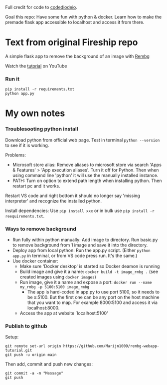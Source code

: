 Full credit for code to [codediodeio](https://github.com/codediodeio/rembg-webapp-tutorial).

Goal this repo: Have some fun with python & docker. Learn how to make the premade flask app accessible to localhost and access it from there.

# Text from original Fireship repo

A simple flask app to remove the background of an image with [Rembg](https://github.com/danielgatis/rembg)

Watch the [tutorial](https://youtu.be/cw34KMPSt4k) on YouTube

### Run it

```
pip install -r requirements.txt
python app.py
```

# My own notes

### Troublesooting python install
Download python from official web page. Test in terminal ```python --version``` to see if it is working.

Problems:
- Microsoft store alias: Remove aliases to microsoft store via search 'Apps & Features' > 'App execution aliases'. Turn it off for Python. Then when using command line 'python' it will use the manually installed instance.
- PATH: Turn on option to extend path length when installing python. Then restart pc and it works. 

Restart VS code and right bottom it should no longer say 'missing interpreter' and recognize the installed python. 

Install dependencies: Use ```pip install xxx``` or in bulk use ```pip install -r reequirements.txt```.

### Ways to remove background
- Run fully within python manually: Add image to directory. Run basic.py to remove background from 1 image and save it into the directory.
- Deploy app from local python: Run the app.py script. (Either ```python app.py``` in terminal, or from VS code press run. It's the same.)
- Use docker container:
    - Make sure 'Docker desktop' is started so Docker deamon is running
    - Build image and give it a name: ```docker build -t image_rmbg .``` (see created images using ```docker images```)
    - Run image, give it a name and expose a port: ```docker run --name my_rmbg -p 5100:5100 image_rmbg```
        - The app is hard-coded in app.py to use port 5100, so it needs to be x:5100. But the first one can be any port on the host machine that you want to map. For example 8000:5100 and access it via localhost:8000.
    - Access the app at website `localhost:5100'

### Publish to github
Setup:
```console
git remote set-url origin https://github.com/Marijn1009/rembg-webapp-tutorial.git
git push -u origin main
```

Then add, commit and push new changes:
```console
git commit -a -m "Message"
git push
```

